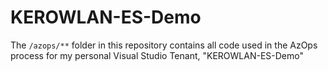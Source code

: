 # KEROWLAN-ES-Demo
The `/azops/**` folder in this repository contains all code used in the AzOps process for my personal Visual Studio Tenant, "KEROWLAN-ES-Demo"
